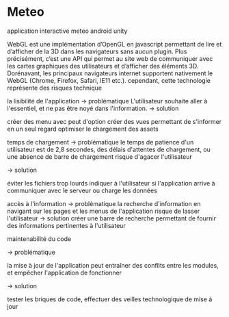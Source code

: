 # Meteo
 application interactive meteo android unity




WebGL est une implémentation d’OpenGL en javascript permettant de lire et d’afficher de la 3D dans les navigateurs sans aucun plugin.
Plus précisément, c’est une API qui permet au site web de communiquer avec les cartes graphiques des utilisateurs et d’afficher des éléments 3D. Dorénavant, les principaux navigateurs internet supportent nativement le WebGL (Chrome, Firefox, Safari, IE11 etc.).
cependant, cette technologie représente des risques technique



la lisibilité de l'application
→ problématique
L'utilisateur souhaite aller à l'essentiel, et ne pas être noyé dans l'information.
→ solution

créer des menu avec peut d'option
créer des vues permettant de s'informer en un seul regard
optimiser le chargement des assets

temps de chargement
→ problématique
le temps de patience d'un utilisateur est de 2,8 secondes, des délais d'attentes de chargement, ou une absence de barre de chargement risque d'agacer l'utilisateur

→ solution

éviter les fichiers trop lourds
indiquer à l'utilisateur si l'application arrive à communiquer avec le serveur ou charge les données

accès à l'information
→ problématique
la recherche d'information en navigant sur les pages et les menus  de l'application risque de lasser l'utilisateur 
→ solution
créer une barre de recherche permettant de fournir des informations pertinentes à l'utilisateur



maintenabilité du code

→ problématique

la mise à jour de l'application peut entraîner des conflits entre les modules, et empêcher l'application de fonctionner

→ solution

tester les briques de code, effectuer des veilles technologique de mise à jour